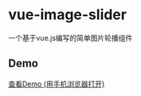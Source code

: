 # vue-image-slider

一个基于vue.js编写的简单图片轮播组件

## Demo

[查看Demo (用手机浏览器打开)](http://182.92.167.237/pages/vue-image-slider/)
